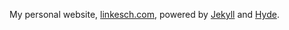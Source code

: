 My personal website, [linkesch.com](http://linkesch.com), powered by [Jekyll](http://jekyllrb.com) and [Hyde](http://hyde.getpoole.com/).